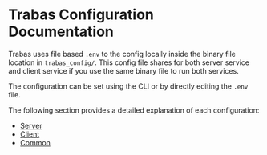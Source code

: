 # Trabas Configuration Documentation
Trabas uses file based `.env` to the config locally inside the binary file location in `trabas_config/`.
This config file shares for both server service and client service if you use the same binary file to run both services.

The configuration can be set using the CLI or by directly editing the `.env` file.

The following section provides a detailed explanation of each configuration:
* [Server](./server.md)
* [Client](./client.md)
* [Common](./common.md)
